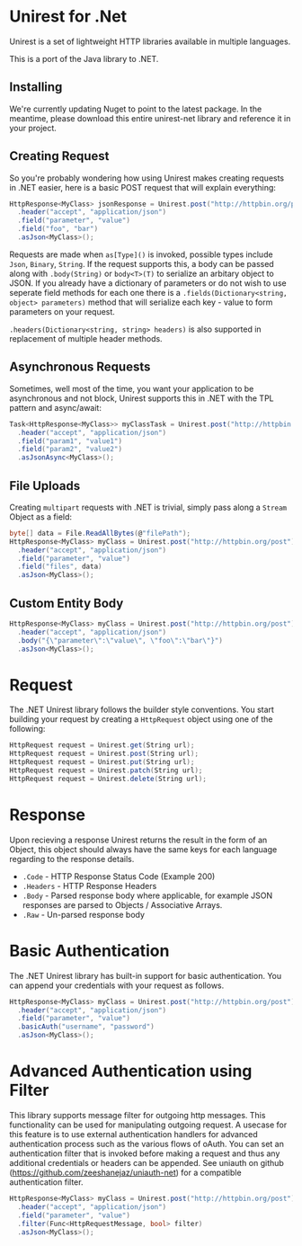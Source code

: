 # Unirest for .Net

Unirest is a set of lightweight HTTP libraries available in multiple languages.

This is a port of the Java library to .NET.

## Installing
We're currently updating Nuget to point to the latest package.  In the meantime, please download this entire unirest-net library and reference it in your project.

## Creating Request
So you're probably wondering how using Unirest makes creating requests in .NET easier, here is a basic POST request that will explain everything:

```C#
HttpResponse<MyClass> jsonResponse = Unirest.post("http://httpbin.org/post")
  .header("accept", "application/json")
  .field("parameter", "value")
  .field("foo", "bar")
  .asJson<MyClass>();
```

Requests are made when `as[Type]()` is invoked, possible types include `Json`, `Binary`, `String`. If the request supports this, a body  can be passed along with `.body(String)` or `body<T>(T)` to serialize an arbitary object to JSON. If you already have a dictionary of parameters or do not wish to use seperate field methods for each one there is a `.fields(Dictionary<string, object> parameters)` method that will serialize each key - value to form parameters on your request.

`.headers(Dictionary<string, string> headers)` is also supported in replacement of multiple header methods.

## Asynchronous Requests
Sometimes, well most of the time, you want your application to be asynchronous and not block, Unirest supports this in .NET with the TPL pattern and async/await:

```C#
Task<HttpResponse<MyClass>> myClassTask = Unirest.post("http://httpbin.org/post")
  .header("accept", "application/json")
  .field("param1", "value1")
  .field("param2", "value2")
  .asJsonAsync<MyClass>();
```

## File Uploads
Creating `multipart` requests with .NET is trivial, simply pass along a `Stream` Object as a field:

```C#
byte[] data = File.ReadAllBytes(@"filePath");
HttpResponse<MyClass> myClass = Unirest.post("http://httpbin.org/post")
  .header("accept", "application/json")
  .field("parameter", "value")
  .field("files", data)
  .asJson<MyClass>();
```

## Custom Entity Body

```C#
HttpResponse<MyClass> myClass = Unirest.post("http://httpbin.org/post")
  .header("accept", "application/json")
  .body("{\"parameter\":\"value\", \"foo\":\"bar\"}")
  .asJson<MyClass>();
```

# Request

The .NET Unirest library follows the builder style conventions. You start building your request by creating a `HttpRequest` object using one of the following:

```C#
HttpRequest request = Unirest.get(String url);
HttpRequest request = Unirest.post(String url);
HttpRequest request = Unirest.put(String url);
HttpRequest request = Unirest.patch(String url);
HttpRequest request = Unirest.delete(String url);
```

# Response

Upon recieving a response Unirest returns the result in the form of an Object, this object should always have the same keys for each language regarding to the response details.

- `.Code` - HTTP Response Status Code (Example 200)
- `.Headers` - HTTP Response Headers
- `.Body` - Parsed response body where applicable, for example JSON responses are parsed to Objects / Associative Arrays.
- `.Raw` - Un-parsed response body

# Basic Authentication

The .NET Unirest library has built-in support for basic authentication. You can append your credentials with your request as follows.

```C#
HttpResponse<MyClass> myClass = Unirest.post("http://httpbin.org/post")
  .header("accept", "application/json")
  .field("parameter", "value")
  .basicAuth("username", "password")
  .asJson<MyClass>();
```

# Advanced Authentication using Filter

This library supports message filter for outgoing http messages. This functionality can be used for manipulating outgoing request. A usecase for this feature is to use external authentication handlers for advanced authentication process such as the various flows of oAuth. You can set an authentication filter that is invoked before making a request and thus any additional credentials or headers can be appended. See uniauth on github (https://github.com/zeeshanejaz/uniauth-net) for a compatible authentication filter.

```C#
HttpResponse<MyClass> myClass = Unirest.post("http://httpbin.org/post")
  .header("accept", "application/json")
  .field("parameter", "value")
  .filter(Func<HttpRequestMessage, bool> filter)
  .asJson<MyClass>();
```